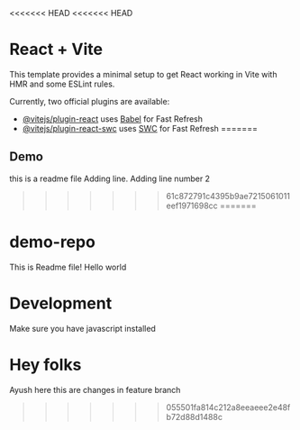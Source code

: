 <<<<<<< HEAD
<<<<<<< HEAD
# React + Vite

This template provides a minimal setup to get React working in Vite with HMR and some ESLint rules.

Currently, two official plugins are available:

- [@vitejs/plugin-react](https://github.com/vitejs/vite-plugin-react/blob/main/packages/plugin-react/README.md) uses [Babel](https://babeljs.io/) for Fast Refresh
- [@vitejs/plugin-react-swc](https://github.com/vitejs/vite-plugin-react-swc) uses [SWC](https://swc.rs/) for Fast Refresh
=======
## Demo
this is a readme file
Adding line.
Adding line number 2
>>>>>>> 61c872791c4395b9ae7215061011eef1971698cc
=======
# demo-repo
This is Readme file!
Hello world
# Development
Make sure you have javascript installed
# Hey folks 
Ayush here this are changes in feature branch
>>>>>>> 055501fa814c212a8eeaeee2e48fb72d88d1488c

